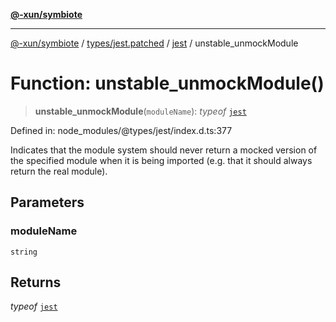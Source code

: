 [**@-xun/symbiote**](../../../../../README.md)

***

[@-xun/symbiote](../../../../../README.md) / [types/jest.patched](../../../README.md) / [jest](../README.md) / unstable\_unmockModule

# Function: unstable\_unmockModule()

> **unstable\_unmockModule**(`moduleName`): *typeof* [`jest`](../README.md)

Defined in: node\_modules/@types/jest/index.d.ts:377

Indicates that the module system should never return a mocked version of
the specified module when it is being imported (e.g. that it should always
return the real module).

## Parameters

### moduleName

`string`

## Returns

*typeof* [`jest`](../README.md)
